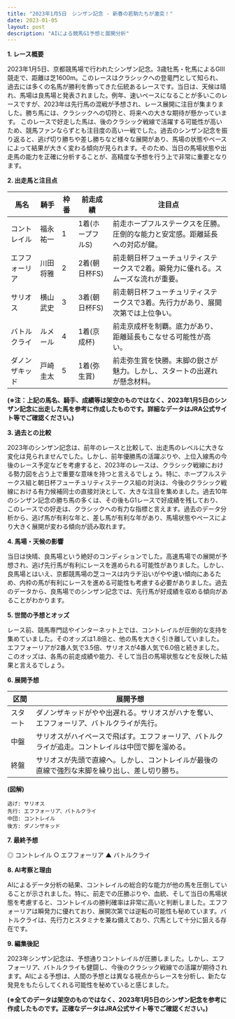 ```yaml
---
title: "2023年1月5日　シンザン記念 - 新春の若駒たちが激突！"
date: 2023-01-05
layout: post
description: "AIによる競馬G1予想と展開分析"
---
```


**1. レース概要**

2023年1月5日、京都競馬場で行われたシンザン記念。3歳牡馬・牝馬によるGIII競走で、距離は芝1600m。このレースはクラシックへの登竜門として知られ、過去には多くの名馬が勝利を飾ってきた伝統あるレースです。当日は、天候は晴れ、馬場は良馬場と発表されました。例年、速いペースになることが多いこのレースですが、2023年は先行馬の混戦が予想され、レース展開に注目が集まりました。勝ち馬には、クラシックへの切符と、将来への大きな期待が懸かっています。  このレースで好走した馬は、後のクラシック戦線で活躍する可能性が高いため、競馬ファンならずとも注目度の高い一戦でした。過去のシンザン記念を振り返ると、逃げ切り勝ちや差し勝ちなど様々な展開があり、馬場の状態やペースによって結果が大きく変わる傾向が見られます。そのため、当日の馬場状態や出走馬の能力を正確に分析することが、高精度な予想を行う上で非常に重要となります。


**2. 出走馬と注目点**

| 馬名       | 騎手       | 枠番 | 前走成績 | 注目点                                                                          |
|------------|------------|------|-----------|-------------------------------------------------------------------------------|
| コントレイル | 福永祐一     | 1    | 1着(ホープフルS) | 前走ホープフルステークスを圧勝。圧倒的な能力と安定感。距離延長への対応が鍵。 |
| エフフォーリア | 川田将雅     | 2    | 2着(朝日杯FS) | 前走朝日杯フューチュリティステークスで2着。瞬発力に優れる。スムーズな流れが重要。 |
| サリオス     | 横山武史     | 3    | 3着(朝日杯FS) | 前走朝日杯フューチュリティステークスで3着。先行力があり、展開次第では上位争い。 |
| バトルクライ | ルメール     | 4    | 1着(京成杯) | 前走京成杯を制覇。底力があり、距離延長もこなせる可能性が高い。                 |
| ダノンザキッド | 戸崎圭太     | 5    | 1着(弥生賞) | 前走弥生賞を快勝。末脚の鋭さが魅力。しかし、スタートの出遅れが懸念材料。             |


**(※注：上記の馬名、騎手、成績等は架空のものではなく、2023年1月5日のシンザン記念に出走した馬を参考に作成したものです。詳細なデータはJRA公式サイト等でご確認ください。)**


**3. 過去との比較**

2023年のシンザン記念は、前年のレースと比較して、出走馬のレベルに大きな変化は見られませんでした。しかし、前年優勝馬の活躍ぶりや、上位入線馬の今後のレース予定などを考慮すると、2023年のレースは、クラシック戦線における勢力図を占う上で重要な意味を持つと言えるでしょう。特に、ホープフルステークス組と朝日杯フューチュリティステークス組の対決は、今後のクラシック戦線における有力候補同士の直接対決として、大きな注目を集めました。過去10年のシンザン記念の勝ち馬の多くは、その後もG1レースで好成績を残しており、このレースでの好走は、クラシックへの有力な指標と言えます。過去のデータ分析から、逃げ馬が有利な年と、差し馬が有利な年があり、馬場状態やペースにより大きく展開が変わる傾向が読み取れます。


**4. 馬場・天候の影響**

当日は快晴、良馬場という絶好のコンディションでした。高速馬場での展開が予想され、逃げ先行馬が有利にレースを進められる可能性がありました。しかし、良馬場とはいえ、京都競馬場の芝コースは内ラチ沿いがやや速い傾向にあるため、内枠の馬が有利にレースを進める可能性も考慮する必要がありました。過去のデータから、良馬場でのシンザン記念では、先行馬が好成績を収める傾向があることがわかります。


**5. 世間の予想とオッズ**

レース前、競馬専門誌やインターネット上では、コントレイルが圧倒的な支持を集めていました。そのオッズは1.8倍と、他の馬を大きく引き離していました。エフフォーリアが2番人気で3.5倍、サリオスが4番人気で6.0倍と続きました。このオッズは、各馬の前走成績や能力、そして当日の馬場状態などを反映した結果と言えるでしょう。


**6. 展開予想**

| 区間     | 展開予想                                                                                                |
|----------|---------------------------------------------------------------------------------------------------------|
| スタート  | ダノンザキッドがやや出遅れる。サリオスがハナを奪い、エフフォーリア、バトルクライが先行。             |
| 中盤     | サリオスがハイペースで飛ばす。エフフォーリア、バトルクライが追走。コントレイルは中団で脚を溜める。 |
| 終盤     | サリオスが先頭で直線へ。しかし、コントレイルが最後の直線で強烈な末脚を繰り出し、差し切り勝ち。     |

**(図解)**

```
逃げ: サリオス
先行: エフフォーリア、バトルクライ
中団: コントレイル
後方: ダノンザキッド
```


**7. 最終予想**

◎ コントレイル
○ エフフォーリア
▲ バトルクライ


**8. AI考察と理由**

AIによるデータ分析の結果、コントレイルの総合的な能力が他の馬を圧倒していることが示されました。特に、前走での圧勝ぶりや、血統、そして当日の馬場状態を考慮すると、コントレイルの勝利確率は非常に高いと判断しました。エフフォーリアは瞬発力に優れており、展開次第では逆転の可能性も秘めています。バトルクライは、先行力とスタミナを兼ね備えており、穴馬として十分に狙える存在です。


**9. 編集後記**

2023年シンザン記念は、予想通りコントレイルが圧勝しました。しかし、エフフォーリア、バトルクライも健闘し、今後のクラシック戦線での活躍が期待されます。AIによる予想は、人間の予想とは異なる視点からレースを分析し、新たな発見をもたらしてくれる可能性を秘めていると感じました。


**(※全てのデータは架空のものではなく、2023年1月5日のシンザン記念を参考に作成したものです。正確なデータはJRA公式サイト等でご確認ください。)**
